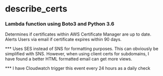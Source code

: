# describe_certs

### Lambda function using Boto3 and Python 3.6

Determines if certificates within AWS Certificate Manager are up to date. Alerts Users via email if certificate expires within 90 days.

*** Uses SES instead of SNS for formatting purposes. This can obviously be simplified with SNS. However, when using client certs for subdomains, I have found a better HTML formatted email can get more views.

*** I have Cloudwatch trigger this event every 24 hours as a daily check
